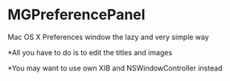 MGPreferencePanel
=================

Mac OS X Preferences window the lazy and very simple way

*All you have to do is to edit the titles and images

*You may want to use own XIB and NSWindowController instead
